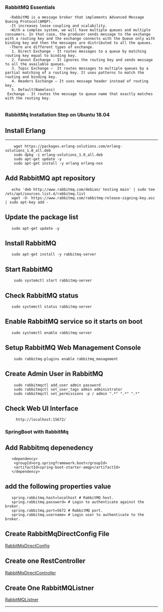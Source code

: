 ### RabbitMQ Essentials
```text
  -RabbitMQ is a message broker that implements Advanced Message Queing Protocol(AMQP).
  -It increases loose coupling and scalability.
  -With a complex system, we will have multiple queues and multiple consumers. In that case, the producer sends message to the exchange with a routing key and the exchange connects with the Queue only with binding key and then the messages are distributed to all the queues.   
  -There are different types of exchange.
   1. Direct Exchange - It routes messages to a queue by matching routing key equal to binding key.
   2. Fanout Exchange - It ignores the routing key and sends message to all the available queues.
   3. Topic Exchange –  It routes messages to multiple queues by a partial matching of a routing key. It uses patterns to match the routing and binding key.
   4. Headers Exchange – It uses message header instead of routing key.
   5. Default(Nameless)
 Exchange - It routes the message to queue name that exactly matches with the routing key.
  
```
### RabbitMq Installation Step on Ubuntu 18.04
## Install Erlang
---
```text
    wget https://packages.erlang-solutions.com/erlang-solutions_1.0_all.deb
    sudo dpkg -i erlang-solutions_1.0_all.deb
    sudo apt-get update -y
    sudo apt-get install -y erlang erlang-nox
```
## Add RabbitMQ apt repository
```text
   echo 'deb http://www.rabbitmq.com/debian/ testing main' | sudo tee /etc/apt/sources.list.d/rabbitmq.list
   wget -O- https://www.rabbitmq.com/rabbitmq-release-signing-key.asc | sudo apt-key add -

```

## Update the package list
```text
   sudo apt-get update -y
```
## Install RabbitMQ
```text
   sudo apt-get install -y rabbitmq-server
```

## Start RabbitMQ
```text
    sudo systemctl start rabbitmq-server
```

## Check RabbitMQ status

```text
   sudo systemctl status rabbitmq-server
```

## Enable RabbitMQ service so it starts on boot
```text
   sudo systemctl enable rabbitmq-server
```

## Setup RabbitMQ Web Management Console
```text
    sudo rabbitmq-plugins enable rabbitmq_management
```
## Create Admin User in RabbitMQ
```text
    sudo rabbitmqctl add_user admin password 
    sudo rabbitmqctl set_user_tags admin administrator
    sudo rabbitmqctl set_permissions -p / admin ".*" ".*" ".*"
```

## Check Web UI Interface
```text
     http://localhost:15672/
```

### SpringBoot with RabbitMq

## Add Rabbitmq depenedency
```text
   <dependency>
	<groupId>org.springframework.boot</groupId>
	<artifactId>spring-boot-starter-amqp</artifactId>
   </dependency>

```
## add the following properties value
```text
   spring.rabbitmq.host=localhost # RabbitMQ host.
   spring.rabbitmq.password= # Login to authenticate against the broker.
   spring.rabbitmq.port=5672 # RabbitMQ port.
   spring.rabbitmq.username= # Login user to authenticate to the broker.
```

## Create RabbitMqDirectConfig File
 [RabbitMqDirectConfig](https://github.com/BrajeshKumarchaudhary/SpringBootConcepts/blob/master/springboot-rabbitmq/src/main/java/com/app/rabbitmq/config/RabbitMqDirectConfig.java)

## Create one RestController
[RabbitMqDirectController](https://github.com/BrajeshKumarchaudhary/SpringBootConcepts/blob/master/springboot-rabbitmq/src/main/java/com/app/rabbitmq/controller/RabbitMqDirectController.java)

## Create One RabbitMQListner
[RabbitMQListner](https://github.com/BrajeshKumarchaudhary/SpringBootConcepts/blob/master/springboot-rabbitmq/src/main/java/com/app/rabbitmq/listener/RabbitMQListner.java)

----






